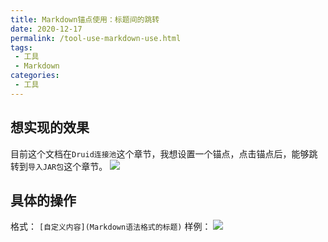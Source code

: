 ```yaml
---
title: Markdown锚点使用：标题间的跳转
date: 2020-12-17
permalink: /tool-use-markdown-use.html
tags:
 - 工具
 - Markdown
categories:
 - 工具
---
```








## 想实现的效果

目前这个文档在`Druid连接池`这个章节，我想设置一个锚点，点击锚点后，能够跳转到`导入JAR包`这个章节。 ![](https://my-imags.oss-cn-shanghai.aliyuncs.com/pic/20201217202324.png)

## 具体的操作

格式： `[自定义内容](Markdown语法格式的标题)` 样例： ![](https://my-imags.oss-cn-shanghai.aliyuncs.com/pic/20201217202550.png)

